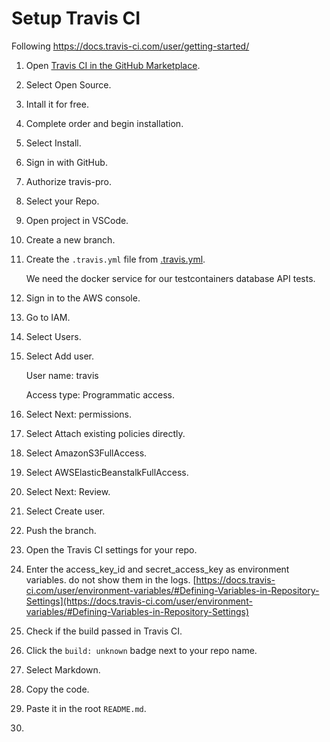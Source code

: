 # Setup Travis CI

Following https://docs.travis-ci.com/user/getting-started/

1. Open [Travis CI in the GitHub Marketplace](https://github.com/marketplace/travis-ci).

2. Select Open Source.

3. Intall it for free.

4. Complete order and begin installation.

5. Select Install.

6. Sign in with GitHub.

7. Authorize travis-pro.

8. Select your Repo.

9. Open project in VSCode.

10. Create a new branch.

11. Create the `.travis.yml` file from [.travis.yml](https://github.com/cadbox1/glue-stack/blob/master/.travis.yml).

    We need the docker service for our testcontainers database API tests.

12. Sign in to the AWS console.

13. Go to IAM.

14. Select Users.

15. Select Add user.

    User name: travis

    Access type: Programmatic access.

16. Select Next: permissions.

17. Select Attach existing policies directly.

18. Select AmazonS3FullAccess.

19. Select AWSElasticBeanstalkFullAccess.

20. Select Next: Review.

21. Select Create user.

22. Push the branch.

23. Open the Travis CI settings for your repo.

24. Enter the access_key_id and secret_access_key as environment variables. do not show them in the logs. [https://docs.travis-ci.com/user/environment-variables/#Defining-Variables-in-Repository-Settings](https://docs.travis-ci.com/user/environment-variables/#Defining-Variables-in-Repository-Settings)

25. Check if the build passed in Travis CI.

26. Click the `build: unknown` badge next to your repo name.

27. Select Markdown.

28. Copy the code.

29. Paste it in the root `README.md`.

30. 